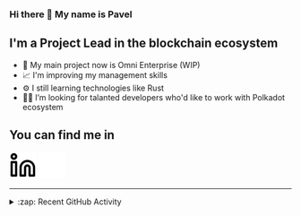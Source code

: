 ### Hi there 👋 My name is Pavel

## I'm a Project Lead in the blockchain ecosystem 

- 🚀 My main project now is Omni Enterprise (WIP)
- 📈 I'm improving my management skills
- ⚙️ I still learning technologies like Rust
- 🧑‍💻 I’m looking for talanted developers who'd like to work with Polkadot ecosystem

## You can find me in
[![website](./img/linkedin-light.svg)](https://www.linkedin.com/in/golovkinpl/)
[![website](./img/linkedin-dark.svg)](https://www.linkedin.com/in/golovkinpl/)

---

<details>
  <summary>:zap: Recent GitHub Activity</summary>
  
<!--START_SECTION:activity-->
1. 🎉 Merged PR [#165](https://github.com/nova-wallet/metadata-portal/pull/165) in [nova-wallet/metadata-portal](https://github.com/nova-wallet/metadata-portal)
2. 🎉 Merged PR [#164](https://github.com/nova-wallet/metadata-portal/pull/164) in [nova-wallet/metadata-portal](https://github.com/nova-wallet/metadata-portal)
3. 💪 Opened PR [#139](https://github.com/cberner/raptorq/pull/139) in [cberner/raptorq](https://github.com/cberner/raptorq)
4. 🎉 Merged PR [#163](https://github.com/nova-wallet/metadata-portal/pull/163) in [nova-wallet/metadata-portal](https://github.com/nova-wallet/metadata-portal)
5. 🎉 Merged PR [#162](https://github.com/nova-wallet/metadata-portal/pull/162) in [nova-wallet/metadata-portal](https://github.com/nova-wallet/metadata-portal)
<!--END_SECTION:activity-->

</details>
